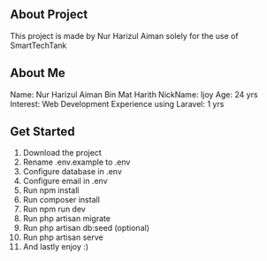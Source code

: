 ## About Project

This project is made by Nur Harizul Aiman solely for the use of SmartTechTank 

## About Me
Name: Nur Harizul Aiman Bin Mat Harith
NickName: Ijoy
Age: 24 yrs
Interest: Web Development
Experience using Laravel: 1 yrs

## Get Started
1. Download the project
2. Rename .env.example to .env
3. Configure database in .env
4. Configure email in .env
5. Run npm install
6. Run composer install
7. Run npm run dev
8. Run php artisan migrate
9. Run php artisan db:seed (optional)
10. Run php artisan serve
11. And lastly enjoy :)
